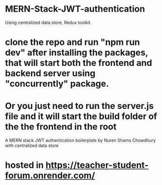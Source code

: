 # MERN-Stack-JWT-authentication
Using centralized data store, Redux toolkit.

# clone the repo and run "npm run dev" after installing the packages, that will start both the frontend and backend server using "concurrently" package. 

# Or you just need to run the server.js file and it will start the build folder of the the frontend in the root 

 A MERN stack JWT authentication boilerplate by Nuren Shams Chowdhury with centralized data store


# hosted in https://teacher-student-forum.onrender.com/
